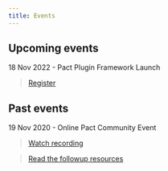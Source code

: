 ```yaml
---
title: Events
---
```

Upcoming events
---
18 Nov 2022 - Pact Plugin Framework Launch 

> [Register](/events/plugins-framework-launch)

Past events
---
19 Nov 2020  - Online Pact Community Event 
> [Watch recording ](https://youtu.be/wkld_wRsTDE) 

> [Read the followup resources](events/20201119) 
